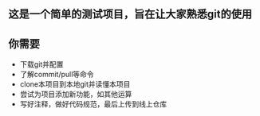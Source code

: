 ## 这是一个简单的测试项目，旨在让大家熟悉git的使用
## 你需要
- 下载git并配置
- 了解commit/pull等命令
- clone本项目到本地git并读懂本项目
- 尝试为项目添加新功能，如其他运算
- 写好注释，做好代码规范，最后上传到线上仓库